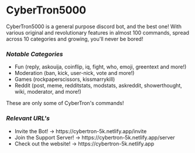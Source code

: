 # CyberTron5000

<p>CyberTron5000 is a general purpose discord bot, and the best one! With various original and revolutionary features in almost 100 commands, spread across 10 categories and growing, you'll never be bored!</p>
 
 ### <em>Notable Categories</em>
<ul>
  <li>Fun (reply, askouija, coinflip, iq, fight, who, emoji, greentext and more!)</li>
  <li>Moderation (ban, kick, user-nick, vote and more!)</li>
  <li>Games (rockpaperscissors, kissmarrykill)</li>
  <li>Reddit (post, meme, redditstats, modstats, askreddit, showerthought, wiki, moderator, and more!)</li>
</ul>
These are only some of CyberTron's commands! 
  
### <em>Relevant URL's</em>
<ul>
  <li>Invite the Bot! → https://cybertron-5k.netlify.app/invite</li>
    <li>Join the Support Server! → https://cybertron-5k.netlify.app/server</li>
    <li>Check out the website! → https://cybertron-5k.netlify.app</li>
  </ul>
